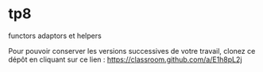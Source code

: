 # tp8
functors adaptors et helpers

Pour pouvoir conserver les versions successives de votre travail, clonez ce dépôt en cliquant sur ce lien : 
https://classroom.github.com/a/E1h8pL2j
